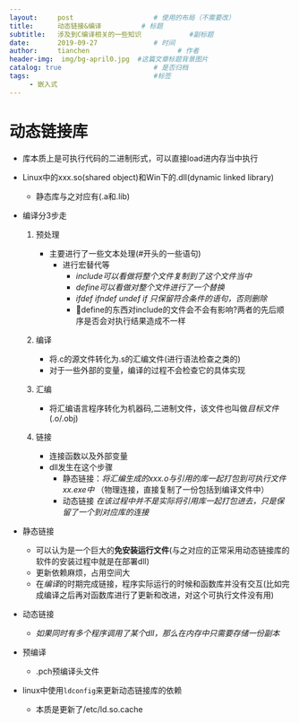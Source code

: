 ```yaml
---
layout:     post                    # 使用的布局（不需要改）
title:      动态链接&编译          # 标题 
subtitle:   涉及到C编译相关的一些知识            #副标题
date:       2019-09-27              # 时间
author:     tianchen                      # 作者
header-img:  img/bg-april0.jpg  #这篇文章标题背景图片  
catalog: true                       # 是否归档
tags:                               #标签
     - 嵌入式
---
```


# 动态链接库
* 库本质上是可执行代码的二进制形式，可以直接load进内存当中执行
* Linux中的xxx.so(shared object)和Win下的.dll(dynamic linked library)
    * 静态库与之对应有(.a和.lib)
* 编译分3步走
    1. 预处理
        * 主要进行了一些文本处理(#开头的一些语句)
            * 进行宏替代等 
                * *include可以看做将整个文件复制到了这个文件当中* 
                * *define可以看做对整个文件进行了一个替换*
                * *ifdef ifndef undef if 只保留符合条件的语句，否则删除*
                * 🤔define的东西对include的文件会不会有影响?两者的先后顺序是否会对执行结果造成不一样

    2. 编译
        * 将.c的源文件转化为.s的汇编文件(进行语法检查之类的)
        * 对于一些外部的变量，编译的过程不会检查它的具体实现
    3. 汇编
        * 将汇编语言程序转化为机器码,二进制文件，该文件也叫做*目标文件*(.o/.obj)
    4. 链接
        * 连接函数以及外部变量
        * dll发生在这个步骤
            * 静态链接：*将汇编生成的xxx.o与引用的库一起打包到可执行文件xx.exe中* （物理连接，直接复制了一份包括到编译文件中）
            * 动态链接 *在该过程中并不是实际将引用库一起打包进去，只是保留了一个到对应库的连接*
* 静态链接
    * 可以认为是一个巨大的**免安装运行文件**(与之对应的正常采用动态链接库的软件的安装过程中就是在部署dll)
    * 更新依赖麻烦，占用空间大
    * 在*编译*的时期完成链接，程序实际运行的时候和函数库并没有交互(比如完成编译之后再对函数库进行了更新和改进，对这个可执行文件没有用)
* 动态链接
    * *如果同时有多个程序调用了某个dll，那么在内存中只需要存储一份副本*
* 预编译
    * .pch预编译头文件

* linux中使用```ldconfig```来更新动态链接库的依赖
    * 本质是更新了/etc/ld.so.cache